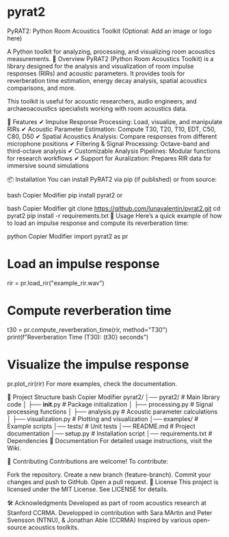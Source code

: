 # pyrat2

PyRAT2: Python Room Acoustics Toolkit
(Optional: Add an image or logo here)

A Python toolkit for analyzing, processing, and visualizing room acoustics measurements.
📌 Overview
PyRAT2 (Python Room Acoustics Toolkit) is a library designed for the analysis and visualization of room impulse responses (RIRs) and acoustic parameters. It provides tools for reverberation time estimation, energy decay analysis, spatial acoustics comparisons, and more.

This toolkit is useful for acoustic researchers, audio engineers, and archaeoacoustics specialists working with room acoustics data.

🚀 Features
✔ Impulse Response Processing: Load, visualize, and manipulate RIRs
✔ Acoustic Parameter Estimation: Compute T30, T20, T10, EDT, C50, C80, D50
✔ Spatial Acoustics Analysis: Compare responses from different microphone positions
✔ Filtering & Signal Processing: Octave-band and third-octave analysis
✔ Customizable Analysis Pipelines: Modular functions for research workflows
✔ Support for Auralization: Prepares RIR data for immersive sound simulations

📦 Installation
You can install PyRAT2 via pip (if published) or from source:

bash
Copier
Modifier
pip install pyrat2
or

bash
Copier
Modifier
git clone https://github.com/lunavalentin/pyrat2.git
cd pyrat2
pip install -r requirements.txt
📝 Usage
Here’s a quick example of how to load an impulse response and compute its reverberation time:

python
Copier
Modifier
import pyrat2 as pr

# Load an impulse response
rir = pr.load_rir("example_rir.wav")

# Compute reverberation time
t30 = pr.compute_reverberation_time(rir, method="T30")
print(f"Reverberation Time (T30): {t30} seconds")

# Visualize the impulse response
pr.plot_rir(rir)
For more examples, check the documentation.

📂 Project Structure
bash
Copier
Modifier
pyrat2/
│── pyrat2/                 # Main library code
│   ├── __init__.py         # Package initialization
│   ├── processing.py       # Signal processing functions
│   ├── analysis.py         # Acoustic parameter calculations
│   ├── visualization.py    # Plotting and visualization
│── examples/               # Example scripts
│── tests/                  # Unit tests
│── README.md               # Project documentation
│── setup.py                # Installation script
│── requirements.txt        # Dependencies
📖 Documentation
For detailed usage instructions, visit the Wiki.

🤝 Contributing
Contributions are welcome! To contribute:

Fork the repository.
Create a new branch (feature-branch).
Commit your changes and push to GitHub.
Open a pull request.
🔗 License
This project is licensed under the MIT License. See LICENSE for details.

🛠️ Acknowledgments
Developed as part of room acoustics research at Stanford CCRMA.
Developped in contribution with Sara MArtin and Peter Svensson (NTNU), & Jonathan Able (CCRMA)
Inspired by various open-source acoustics toolkits.
